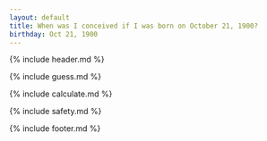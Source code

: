 ```yaml
---
layout: default
title: When was I conceived if I was born on October 21, 1900?
birthday: Oct 21, 1900
---
```


{% include header.md %}

{% include guess.md %}

{% include calculate.md %}

{% include safety.md %}

{% include footer.md %}



